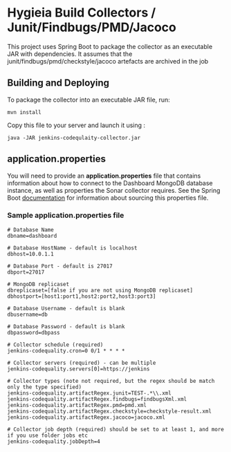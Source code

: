 # Hygieia Build Collectors / Junit/Findbugs/PMD/Jacoco

This project uses Spring Boot to package the collector as an executable JAR with dependencies.
It assumes that the junit/findbugs/pmd/checkstyle/jacoco artefacts are archived in the job

## Building and Deploying

To package the collector into an executable JAR file, run:
```
mvn install
```

Copy this file to your server and launch it using :
```
java -JAR jenkins-codequlaity-collector.jar
```

## application.properties

You will need to provide an **application.properties** file that contains information about how to connect to the Dashboard MongoDB database instance, as well as properties the Sonar collector requires. See the Spring Boot [documentation](http://docs.spring.io/spring-boot/docs/current-SNAPSHOT/reference/htmlsingle/#boot-features-external-config-application-property-files) for information about sourcing this properties file.

### Sample application.properties file

```properties
# Database Name
dbname=dashboard

# Database HostName - default is localhost
dbhost=10.0.1.1

# Database Port - default is 27017
dbport=27017

# MongoDB replicaset
dbreplicaset=[false if you are not using MongoDB replicaset]
dbhostport=[host1:port1,host2:port2,host3:port3]

# Database Username - default is blank
dbusername=db

# Database Password - default is blank
dbpassword=dbpass

# Collector schedule (required)
jenkins-codequality.cron=0 0/1 * * * *

# Collector servers (required) - can be multiple
jenkins-codequality.servers[0]=https://jenkins

# Collector types (note not required, but the regex should be match only the type specified)
jenkins-codequality.artifactRegex.junit=TEST-.*\\.xml
jenkins-codequality.artifactRegex.findbugs=findbugsXml.xml
jenkins-codequality.artifactRegex.pmd=pmd.xml
jenkins-codequality.artifactRegex.checkstyle=checkstyle-result.xml
jenkins-codequality.artifactRegex.jacoco=jacoco.xml

# Collector job depth (required) should be set to at least 1, and more if you use folder jobs etc
jenkins-codequality.jobDepth=4

```
